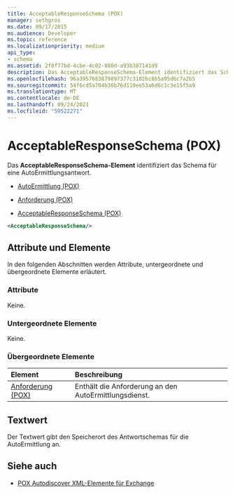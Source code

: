 ```yaml
---
title: AcceptableResponseSchema (POX)
manager: sethgros
ms.date: 09/17/2015
ms.audience: Developer
ms.topic: reference
ms.localizationpriority: medium
api_type:
- schema
ms.assetid: 2f0f77bd-4cbe-4c02-880d-a93b387141d9
description: Das AcceptableResponseSchema-Element identifiziert das Schema für eine AutoErmittlungsantwort.
ms.openlocfilehash: 96a3957683879897377c3182bc8b5a95d6c7a2b5
ms.sourcegitcommit: 54f6cd5a704b36b76d110ee53a6d6c1c3e15f5a9
ms.translationtype: MT
ms.contentlocale: de-DE
ms.lasthandoff: 09/24/2021
ms.locfileid: "59522271"
---
```

# <a name="acceptableresponseschema-pox"></a>AcceptableResponseSchema (POX)

Das **AcceptableResponseSchema-Element** identifiziert das Schema für eine AutoErmittlungsantwort. 
  
- [AutoErmittlung (POX)](autodiscover-pox.md)
  
- [Anforderung (POX)](request-pox.md)
  
- [AcceptableResponseSchema (POX)](acceptableresponseschema-pox.md)
  
```xml
<AcceptableResponseSchema/>
```

## <a name="attributes-and-elements"></a>Attribute und Elemente

In den folgenden Abschnitten werden Attribute, untergeordnete und übergeordnete Elemente erläutert.
  
### <a name="attributes"></a>Attribute

Keine.
  
### <a name="child-elements"></a>Untergeordnete Elemente

Keine.
  
### <a name="parent-elements"></a>Übergeordnete Elemente

|**Element**|**Beschreibung**|
|:-----|:-----|
|[Anforderung (POX)](request-pox.md) <br/> |Enthält die Anforderung an den AutoErmittlungsdienst.  <br/> |
   
## <a name="text-value"></a>Textwert

Der Textwert gibt den Speicherort des Antwortschemas für die AutoErmittlung an.
  
## <a name="see-also"></a>Siehe auch

- [POX Autodiscover XML-Elemente für Exchange](pox-autodiscover-xml-elements-for-exchange.md)

